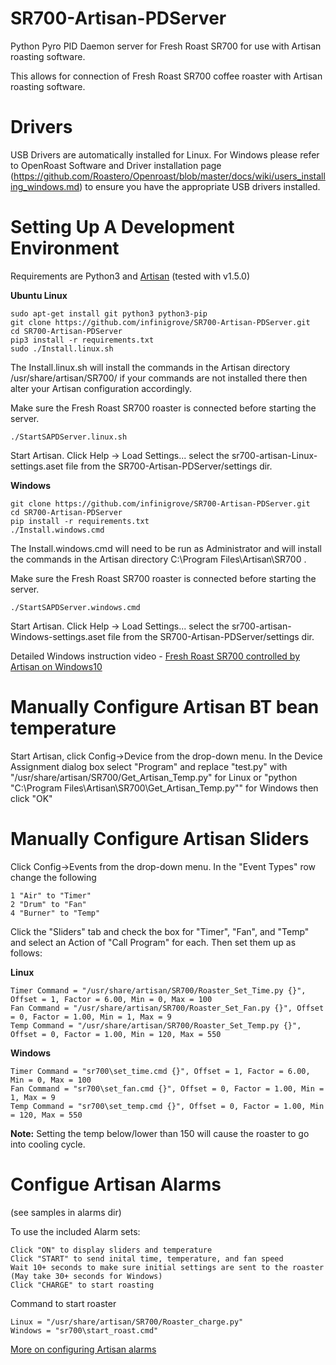 # SR700-Artisan-PDServer
Python Pyro PID Daemon server for Fresh Roast SR700 for use with Artisan roasting software.

This allows for connection of Fresh Roast SR700 coffee roaster with Artisan roasting software.

# Drivers

USB Drivers are automatically installed for Linux.  For Windows please refer to OpenRoast Software and Driver installation page (https://github.com/Roastero/Openroast/blob/master/docs/wiki/users_installing_windows.md) to ensure you have the appropriate USB drivers installed.

# Setting Up A Development Environment

Requirements are Python3 and [Artisan](https://github.com/artisan-roaster-scope/artisan/releases) (tested with v1.5.0)

**Ubuntu Linux**

    sudo apt-get install git python3 python3-pip
    git clone https://github.com/infinigrove/SR700-Artisan-PDServer.git
    cd SR700-Artisan-PDServer
    pip3 install -r requirements.txt
    sudo ./Install.linux.sh
    
The Install.linux.sh will install the commands in the Artisan directory /usr/share/artisan/SR700/  if your commands are not installed there then alter your Artisan configuration accordingly.

Make sure the Fresh Roast SR700 roaster is connected before starting the server.

    ./StartSAPDServer.linux.sh
    
Start Artisan. Click Help -> Load Settings... select the sr700-artisan-Linux-settings.aset file from the SR700-Artisan-PDServer/settings dir.
    
**Windows**

    git clone https://github.com/infinigrove/SR700-Artisan-PDServer.git
    cd SR700-Artisan-PDServer
    pip install -r requirements.txt
    ./Install.windows.cmd
    
The Install.windows.cmd will need to be run as Administrator and will install the commands in the Artisan directory C:\Program Files\Artisan\SR700 .

Make sure the Fresh Roast SR700 roaster is connected before starting the server.

    ./StartSAPDServer.windows.cmd
    
Start Artisan. Click Help -> Load Settings... select the sr700-artisan-Windows-settings.aset file from the SR700-Artisan-PDServer/settings dir.

Detailed Windows instruction video - [Fresh Roast SR700 controlled by Artisan on Windows10](https://youtu.be/3Usqqbwv3i8)

# Manually Configure Artisan BT bean temperature

Start Artisan, click Config->Device from the drop-down menu.  In the Device Assignment dialog box select "Program" and replace "test.py" with "/usr/share/artisan/SR700/Get_Artisan_Temp.py" for Linux or "python "C:\Program Files\Artisan\SR700\Get_Artisan_Temp.py"" for Windows then click "OK"

# Manually Configure Artisan Sliders

Click Config->Events from the drop-down menu.  In the "Event Types" row change the following

    1 "Air" to "Timer"
    2 "Drum" to "Fan"
    4 "Burner" to "Temp"
    
Click the "Sliders" tab and check the box for "Timer", "Fan",  and "Temp" and select an Action of "Call Program" for each.  Then set them up as follows:

**Linux**

    Timer Command = "/usr/share/artisan/SR700/Roaster_Set_Time.py {}", Offset = 1, Factor = 6.00, Min = 0, Max = 100
    Fan Command = "/usr/share/artisan/SR700/Roaster_Set_Fan.py {}", Offset = 0, Factor = 1.00, Min = 1, Max = 9
    Temp Command = "/usr/share/artisan/SR700/Roaster_Set_Temp.py {}", Offset = 0, Factor = 1.00, Min = 120, Max = 550
    
**Windows**

    Timer Command = "sr700\set_time.cmd {}", Offset = 1, Factor = 6.00, Min = 0, Max = 100
    Fan Command = "sr700\set_fan.cmd {}", Offset = 0, Factor = 1.00, Min = 1, Max = 9
    Temp Command = "sr700\set_temp.cmd {}", Offset = 0, Factor = 1.00, Min = 120, Max = 550
    
**Note:** Setting the temp below/lower than 150 will cause the roaster to go into cooling cycle.

# Configue Artisan Alarms

(see samples in alarms dir)

To use the included Alarm sets:

    Click "ON" to display sliders and temperature
    Click "START" to send inital time, temperature, and fan speed
    Wait 10+ seconds to make sure initial settings are sent to the roaster (May take 30+ seconds for Windows)
    Click "CHARGE" to start roasting

Command to start roaster

    Linux = "/usr/share/artisan/SR700/Roaster_charge.py"
    Windows = "sr700\start_roast.cmd"
    
[More on configuring Artisan alarms](https://artisan-roasterscope.blogspot.com/2013/03/alarms.html)